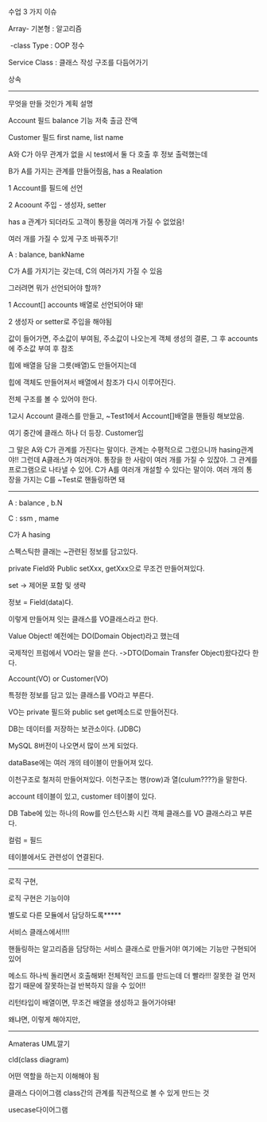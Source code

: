 수업 3 가지 이슈

Array- 기본형 : 알고리즘

​			-class Type : OOP 정수



Service Class : 클래스 작성 구조를 다듬어가기



상속 

----





무엇을 만들 것인가 계획 설명

Account   필드 balance 기능 저축 출금 잔액

Customer 필드 first name, list name

A와 C가 아무 관계가 없을 시 test에서 둘 다 호출 후 정보 출력했는데

B가 A를 가지는 관계를 만들어줬음, has a Realation

1  Account를 필드에 선언

2 Acoount 주입 - 생성자, setter

has a 관계가 되더라도 고객이 통장을 여러개 가질 수 없었음!





여러 개를 가질 수 있게 구조 바꿔주기!

A : balance, bankName



C가 A를 가지기는 갖는데, C의 여러가지 가질 수 있음

그러려면 뭐가 선언되어야 할까?

1 Account[] accounts 배열로 선언되어야 돼!

2 생성자 or setter로 주입을 해야됨





값이 들어가면, 주소값이 부여됨, 주소값이 나오는게 객체 생성의 결론, 그 후 accounts에 주소값 부여 후 참조



힙에 배열을 담을 그릇(배열)도 만들어지는데 

힙에 객체도 만들어져서 배열에서 참조가 다시 이루어진다.





전체 구조를 볼 수 있어야 한다.



1교시 Account 클래스를 만들고, ~Test1에서 Account[]배열을 핸들링 해보았음.

여기 중간에 클래스 하나 더 등장. Customer임

그 말은 A와 C가 관계를 가진다는 말이다. 관계는 수평적으로 그렸으니까 hasing관계야!! 그런데 A클래스가 여러개야. 통장을 한 사람이 여러 개를 가질 수 있잖아. 그 관계를 프로그램으로 나타낼 수 있어. C가 A를 여러개 개설할 수 있다는 말이야. 여러 개의 통장을 가지는 C를 ~Test로 핸들링하면 돼







---



A : balance , b.N

C : ssm , mame

C가 A hasing





스펙스틱한 클래는 ~관련된 정보를 담고있다.

private Field와 Public setXxx, getXxx으로 무조건 만들어져있다.

set -> 제어문 포함 및 생략

정보 = Field(data)다.

이렇게 만들어져 잇는 클래스를 VO클래스라고 한다.

Value Object! 예전에는 DO(Domain Object)라고 했는데

국제적인 프럼에서 VO라는 말을 쓴다. ->DTO(Domain Transfer Object)왔다갔다 한다.

Account(VO) or Customer(VO)

특정한 정보를 담고 있는 클래스를 VO라고 부른다.

VO는 private 필드와 public set get메소드로 만들어진다.





DB는 데이터를 저장하는 보관소이다. (JDBC)

MySQL 8버전이 나오면서 많이 쓰게 되었다.

dataBase에는 여러 개의 테이블이 만들어져 있다.

이천구조로 철저히 만들어져있다. 이천구조는 행(row)과 열(culum????)을 말한다.



account 테이블이 있고, customer 테이블이 있다.

DB Tabe에 있는 하나의 Row를 인스턴스화 시킨 객체 클래스를 VO 클래스라고 부른다.



컬럼 = 필드



테이블에서도 관련성이 연결된다.



----

로직 구현, 

로직 구현은 기능이야

별도로 다른 모듈에서 담당하도록*****

서비스 클래스에서!!!!

핸들링하는 알고리즘을 담당하는 서비스 클래스로 만들거야! 여기에는 기능만 구현되어 있어







메소드 하나씩 돌리면서 호출해봐! 전체적인 코드를 만드는데 더 빨라!!! 잘못한 걸 먼저 잡기 때문에 잘못하는걸 반복하지 않을 수 있어!!





리턴타입이 배열이면, 무조건 배열을 생성하고 들어가야돼!

왜냐면, 이렇게 해야지만, 





----



Amateras UML깔기



cld(class diagram)

어떤 역할을 하는지 이해해야 됨



클래스 다이어그램 class간의 관계를 직관적으로 볼 수 있게 만드는 것

usecase다이어그램